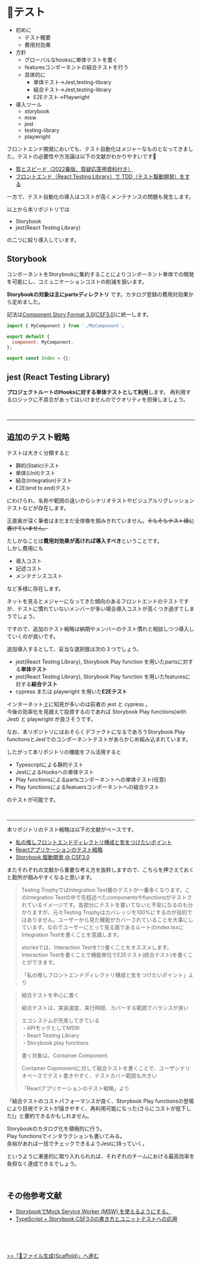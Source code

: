 # 🧪テスト


- 初めに
  - テスト概要
  - 費用対効果
- 方針
  - グローバルなhooksに単体テストを書く 
  - featuresコンポーネントの結合テストを行う
  - 具体的に
    - 単体テスト→Jest,testing-library
    - 結合テスト→Jest,testing-library
    - E2Eテスト→Playwright
- 導入ツール
  - storybook
  - msw 
  - jest
  - testing-library
  - playwright


フロントエンド開発においても、テスト自動化はメジャーなものとなってきました。テストの必要性や方法論は以下の文献がわかりやすいです🦁
* [質とスピード（2022春版、質疑応答用資料付き）](https://speakerdeck.com/twada/quality-and-speed-2022-spring-edition)
* [フロントエンド（React Testing Library）で TDD（テスト駆動開発）をする](https://zenn.dev/higa/articles/34439dc279c55dd2ab95)


一方で、テスト自動化の導入はコストが高くメンテナンスの問題も発生します。

以上から本リポジトリでは

* Storybook
* jest(React Testing Library)

の二つに絞り導入しています。

## Storybook
コンポーネントをStorybookに集約することによりコンポーネント単体での開発を可能にし、コミュニケーションコストの削減を狙います。

**Storybookの対象は主にpartsディレクトリ** です。カタログ登録の費用対効果から定めました。

記法は[Component Story Format 3.0(CSF3.0)](https://storybook.js.org/blog/component-story-format-3-0/)に統一します。
```jsx
import { MyComponent } from './MyComponent';

export default {
  component: MyComponent,
};

export const Index = {};
```

## jest (React Testing Library)
**プロジェクトルートのHooksに対する単体テストとして利用**します。
再利用するロジックに不具合があってはいけませんのでクオリティを担保しましょう。

<br>

---

## 追加のテスト戦略
テストは大きく分類すると

* 静的(Static)テスト
* 単体(Unit)テスト
* 結合(Integration)テスト
* E2E(end to end)テスト

にわけられ、名称や範囲の違いからシナリオテストやビジュアルリグレッションテストなどが存在します。

正直奥が深く筆者はまだまだ全体像を掴みきれていません。~~そもそもテスト碌に書けていません。~~

たしかなことは**費用対効果が高ければ導入すべき**ということです。  
しかし費用にも

* 導入コスト
* 記述コスト
* メンテナンスコスト

など多様に存在します。  

ネットを見るとメジャーになってきた傾向のあるフロントエンドのテストですが、テストに慣れていないメンバーが多い場合導入コストが高くつき過ぎてしまうでしょう。

ですので、追加のテスト戦略は納期やメンバーのテスト慣れと相談しつつ導入していくのが良いです。

追加導入するとして、妥当な選択肢は次の３つでしょう。

* jest(React Testing Library), Storybook Play function を用いたpartsに対する**単体テスト**
* jest(React Testing Library), Storybook Play function を用いたfeaturesに対する**結合テスト**
* cypress または playwright を用いた**E2Eテスト**

インターネット上に知見が多いのは前者の jest と cypress 。  
今後の効率化を見据えて投資するのであれば Storybook Play functions(with Jest) と playwright が良さそうです。

なお、本リポジトリにはおそらくデファクトになるであろうStorybook Play functionsとJestでのコンポーネントテストがあらかじめ組み込まれています。  

したがって本リポジトリの機能をフル活用すると
- Typescriptによる静的テスト
- JestによるHooksへの単体テスト
- Play functionsによるpartsコンポーネントへの単体テスト(任意)
- Play functionsによるfeatuersコンポーネントへの結合テスト

のテストが可能です。

<br>

---
本リポジトリのテスト戦略は以下の文献がベースです。

- [私の推しフロントエンドディレクトリ構成と気をつけたいポイント](https://zenn.dev/sakito/articles/af87061a5016e6)
- [Reactアプリケーションのテスト戦略](https://speakerdeck.com/0906koki/reactapurikesiyonfalsetesutozhan-lue)
- [Storybook 駆動開発 @ CSF3.0](https://zenn.dev/takepepe/articles/storybook-driven-development)

またそれぞれの文献から重要な考え方を抜粋しますので、こちらを押さえておくと勘所が掴みやすくなると思います。

> Testing TrophyではIntegration Test層のテストが一番多くなります。このIntegration Testの中で先程述べたcomponentsやfunctionsがテストされているイメージです。各部分にテストを書いてないと不安になるのも分かりますが、元々Testing Trophyはカバレッジを100%にするのが目的ではありません。ユーザーから見た機能がカバーされていることを大事にしています。なのでユーザーにとって見る面であるルートのindex.tsxにIntegration Testを書くことを意識します。  
> 
> storiesでは、Interaction Testを1つ書くことをオススメします。Interaction Testを書くことで機能単位でE2Eテスト(統合テスト)を書くことができます。  
> 
> 
> 「私の推しフロントエンドディレクトリ構成と気をつけたいポイント」より


> 結合テストを中心に書く
>
> 結合テストは、実装速度、実行時間、カバーする範囲でバランスが良い
>  
> エコシステムが充実してきている  
> ・APIモックとしてMSW  
> ・React Testing Library  
> ・Storybook play functions
> 
> 書く対象は、Container Component
> 
> Container Copmonentに対して結合テストを書くことで、ユーザシナリオベースでテスト書きやすく、テストカバー範囲も大きい
> 
>「Reactアプリケーションのテスト戦略」より

「結合テストのコストパフォーマンスが良く、Storybook Play functionsの登場により目視でテストが描きやすく、再利用可能になった(さらにコストが低下した)」と要約できるかもしれません。

Storybookのカタログ化を積極的に行う。  
Play functionsでインタラクションも書いてみる。  
余裕があれば一括でチェックできるようJestに持っていく。  

というように漸進的に取り入れられれば、それぞれのチームにおける最高効率を負担なく達成できるでしょう。

<br>

## その他参考文献
- [StorybookでMock Service Worker (MSW) を使えるようにする。](https://zenn.dev/rabbit/articles/dd9b04940b93fe)
- [TypeScript + Storybook CSF3.0の書き方とユニットテストへの応用](https://zenn.dev/yukishinonome/articles/6bc6e33d579276)



<br>
<br>
<br>

[>>「🐶ファイル生成(Scaffold)」へ進む](./scaffolding.md)